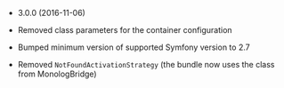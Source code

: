 * 3.0.0 (2016-11-06)

 * Removed class parameters for the container configuration
 * Bumped minimum version of supported Symfony version to 2.7
 * Removed `NotFoundActivationStrategy` (the bundle now uses the class from MonologBridge)
